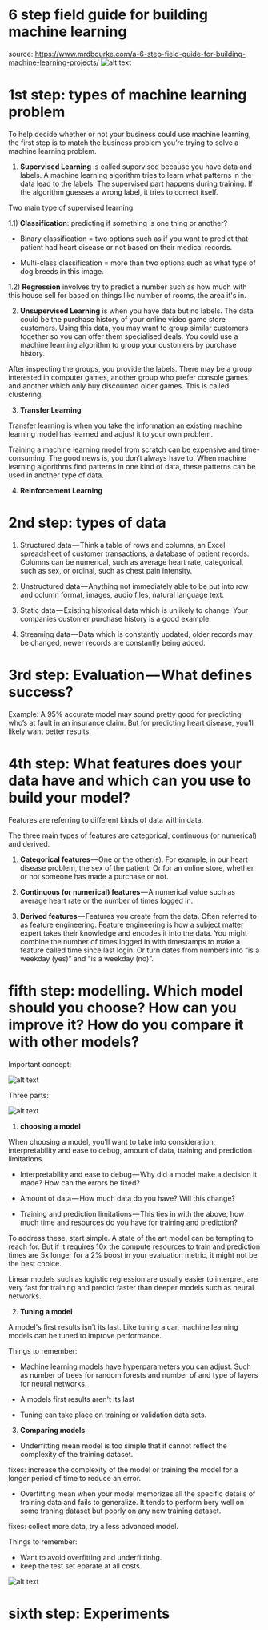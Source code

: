 # 6 step field guide for building machine learning

source: https://www.mrdbourke.com/a-6-step-field-guide-for-building-machine-learning-projects/
![alt text](<Screenshot (74).png>)

# 1st step: types of machine learning problem

To help decide whether or not your business could use machine learning, the first step is to match the business problem you’re trying to solve a machine learning problem.

1) **Supervised Learning** is called supervised because you have data and labels. A machine learning algorithm tries to learn what patterns in the data lead to the labels. The supervised part happens during training. If the algorithm guesses a wrong label, it tries to correct itself.

Two main type of supervised learning

1.1) **Classification**: predicting if something is one thing or another?

- Binary classification = two options such as if you want to predict that patient had heart disease or not based on their medical records.

- Multi-class classification = more than two options such as what type of dog breeds in this image.

1.2) **Regression** involves try to predict a number such as how much with this house sell for based on things like number of rooms, the area it's in.


2) **Unsupervised Learning** is when you have data but no labels. The data could be the purchase history of your online video game store customers. Using this data, you may want to group similar customers together so you can offer them specialised deals. You could use a machine learning algorithm to group your customers by purchase history.

After inspecting the groups, you provide the labels. There may be a group interested in computer games, another group who prefer console games and another which only buy discounted older games. This is called clustering.

3) **Transfer Learning**

Transfer learning is when you take the information an existing machine learning model has learned and adjust it to your own problem.

Training a machine learning model from scratch can be expensive and time-consuming. The good news is, you don’t always have to. When machine learning algorithms find patterns in one kind of data, these patterns can be used in another type of data.

4) **Reinforcement Learning**

# 2nd step: types of data

1) Structured data — Think a table of rows and columns, an Excel spreadsheet of customer transactions, a database of patient records. Columns can be numerical, such as average heart rate, categorical, such as sex, or ordinal, such as chest pain intensity.

2) Unstructured data — Anything not immediately able to be put into row and column format, images, audio files, natural language text.

3) Static data — Existing historical data which is unlikely to change. Your companies customer purchase history is a good example.

4) Streaming data — Data which is constantly updated, older records may be changed, newer records are constantly being added.

# 3rd step: Evaluation — What defines success?

Example: A 95% accurate model may sound pretty good for predicting who’s at fault in an insurance claim. But for predicting heart disease, you’ll likely want better results.

# 4th step: What features does your data have and which can you use to build your model?

Features are referring to different kinds of data within data.

The three main types of features are categorical, continuous (or numerical) and derived.

1) **Categorical features** — One or the other(s). For example, in our heart disease problem, the sex of the patient. Or for an online store, whether or not someone has made a purchase or not.

2) **Continuous (or numerical) features** — A numerical value such as average heart rate or the number of times logged in.

3) **Derived features** — Features you create from the data. Often referred to as feature engineering. Feature engineering is how a subject matter expert takes their knowledge and encodes it into the data. You might combine the number of times logged in with timestamps to make a feature called time since last login. Or turn dates from numbers into “is a weekday (yes)” and “is a weekday (no)”.

# fifth step: modelling. Which model should you choose? How can you improve it? How do you compare it with other models?

Important concept:

![alt text](<Screenshot (75).png>)

Three parts:

![alt text](<Screenshot (76).png>)

1) **choosing a model**

When choosing a model, you’ll want to take into consideration, interpretability and ease to debug, amount of data, training and prediction limitations.

- Interpretability and ease to debug — Why did a model make a decision it made? How can the errors be fixed?

- Amount of data — How much data do you have? Will this change?

- Training and prediction limitations — This ties in with the above, how much time and resources do you have for training and prediction?

To address these, start simple. A state of the art model can be tempting to reach for. But if it requires 10x the compute resources to train and prediction times are 5x longer for a 2% boost in your evaluation metric, it might not be the best choice.

Linear models such as logistic regression are usually easier to interpret, are very fast for training and predict faster than deeper models such as neural networks.

2) **Tuning a model**

A model's first results isn’t its last. Like tuning a car, machine learning models can be tuned to improve performance.


Things to remember: 

- Machine learning models have hyperparameters you can adjust. Such as number of trees for random forests and number of and type of layers for neural networks. 

- A models first results aren't its last 

- Tuning can take place on training or validation data sets.

3) **Comparing models**

- Underfitting mean model is too simple that it cannot reflect the complexity of the training dataset.

fixes: increase the complexity of the model or training the model for a longer period of time to reduce an error.

- Overfitting mean when your model memorizes all the specific details of training data and fails to generalize. It tends to perform bery well on some traning dataset but poorly on any new training dataset.

fixes: collect more data, try a less advanced model.

Things to remember: 

- Want to avoid overfitting and underfittinhg.
- keep the test set eparate at all costs.


![alt text](<Screenshot (77).png>)


# sixth step: Experiments